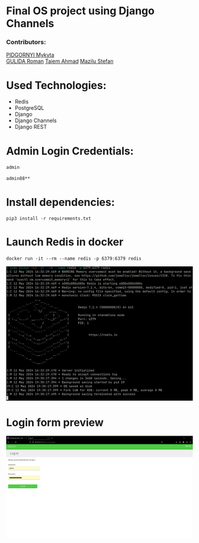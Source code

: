 # Final OS project using Django Channels

### Contributors:  
[PIDGORNYI Mykyta](https://github.com/InWamos)  
[GULIDA Roman](https://github.com/roman-gulida)
[Taiem Ahmad](https://github.com/Taiem3)
[Mazilu Stefan](https://github.com/Stefan1007)

# Used Technologies:
- Redis
- PostgreSQL
- Django
- Django Channels
- Django REST

# Admin Login Credentials:
```
admin
```

```
admin88**
```
# Install dependencies:
```
pip3 install -r requirements.txt
```

# Launch Redis in docker
```
docker run -it --rm --name redis -p 6379:6379 redis
```
![Redis Terminal photo](./images/redis_docker.png)
# Login form preview
![Login Form](./images/login_form.png)
